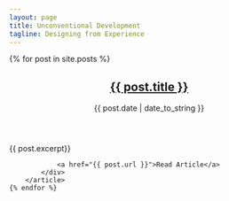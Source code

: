 ```yaml
---
layout: page
title: Unconventional Development
tagline: Designing from Experience
---
```


<div class="posts">
    {% for post in site.posts %}
        <article class="post">
            <header>
                <h2><a href="{{ post.url }}">{{ post.title }}</a></h2>
                <span>{{ post.date | date_to_string }}</span>
            </header>
            <div class="excerpt">
                {{ post.excerpt}}

                <a href="{{ post.url }}">Read Article</a>
            </div>
        </article>
    {% endfor %}
</div>